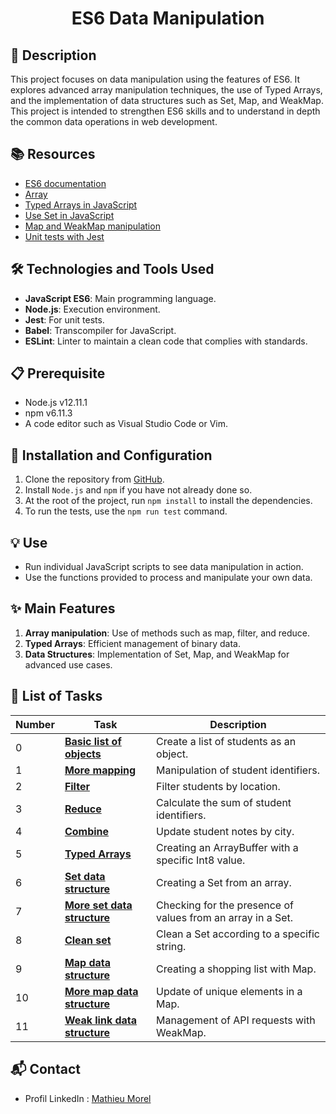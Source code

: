 # <p align="center">ES6 Data Manipulation</p>

## 📝 Description

This project focuses on data manipulation using the features of ES6. It explores advanced array manipulation techniques, the use of Typed Arrays, and the implementation of data structures such as Set, Map, and WeakMap. This project is intended to strengthen ES6 skills and to understand in depth the common data operations in web development.

## 📚 Resources

- [ES6 documentation](https://developer.mozilla.org/en/docs/Web/JavaScript/Reference/Classes)
- [Array](https://developer.mozilla.org/en-US/docs/Web/JavaScript/Reference/Global_Objects/Array)
- [Typed Arrays in JavaScript](https://developer.mozilla.org/en-US/docs/Web/JavaScript/Typed_arrays)
- [Use Set in JavaScript](https://developer.mozilla.org/en-US/docs/Web/JavaScript/Reference/Global_Objects/Set)
- [Map and WeakMap manipulation](https://developer.mozilla.org/en-US/docs/Web/JavaScript/Reference/Global_Objects/Map)
- [Unit tests with Jest](https://jestjs.io/)

## 🛠️ Technologies and Tools Used

- **JavaScript ES6**: Main programming language.
- **Node.js**: Execution environment.
- **Jest**: For unit tests.
- **Babel**: Transcompiler for JavaScript.
- **ESLint**: Linter to maintain a clean code that complies with standards.

## 📋 Prerequisite

- Node.js v12.11.1
- npm v6.11.3
- A code editor such as Visual Studio Code or Vim.

## 🚀 Installation and Configuration

1. Clone the repository from [GitHub](https://github.com/MathieuMorel62/holbertonschool-web_back_end/tree/main/ES6_data_manipulation).
2. Install `Node.js` and `npm` if you have not already done so.
3. At the root of the project, run `npm install` to install the dependencies.
4. To run the tests, use the `npm run test` command.

## 💡 Use

- Run individual JavaScript scripts to see data manipulation in action.
- Use the functions provided to process and manipulate your own data.

## ✨ Main Features

1. **Array manipulation**: Use of methods such as map, filter, and reduce.
2. **Typed Arrays**: Efficient management of binary data.
3. **Data Structures**: Implementation of Set, Map, and WeakMap for advanced use cases.

## 📝 List of Tasks

| Number | Task | Description |
| ------ | ---- | ----------- |
| 0 | [**Basic list of objects**](https://github.com/MathieuMorel62/holbertonschool-web_back_end/blob/main/ES6_data_manipulation/0-get_list_students.js) | Create a list of students as an object. |
| 1 | [**More mapping**](https://github.com/MathieuMorel62/holbertonschool-web_back_end/blob/main/ES6_data_manipulation/1-get_list_student_ids.js) | Manipulation of student identifiers. |
| 2 | [**Filter**](https://github.com/MathieuMorel62/holbertonschool-web_back_end/blob/main/ES6_data_manipulation/2-get_students_by_loc.js) | Filter students by location. |
| 3 | [**Reduce**](https://github.com/MathieuMorel62/holbertonschool-web_back_end/blob/main/ES6_data_manipulation/3-get_ids_sum.js) | Calculate the sum of student identifiers. |
| 4 | [**Combine**](https://github.com/MathieuMorel62/holbertonschool-web_back_end/blob/main/ES6_data_manipulation/4-update_grade_by_city.js) | Update student notes by city. |
| 5 | [**Typed Arrays**](https://github.com/MathieuMorel62/holbertonschool-web_back_end/blob/main/ES6_data_manipulation/5-typed_arrays.js) | Creating an ArrayBuffer with a specific Int8 value. |
| 6 | [**Set data structure**](https://github.com/MathieuMorel62/holbertonschool-web_back_end/blob/main/ES6_data_manipulation/6-set.js) | Creating a Set from an array. |
| 7 | [**More set data structure**](https://github.com/MathieuMorel62/holbertonschool-web_back_end/blob/main/ES6_data_manipulation/7-has_array_values.js) | Checking for the presence of values from an array in a Set. |
| 8 | [**Clean set**](https://github.com/MathieuMorel62/holbertonschool-web_back_end/blob/main/ES6_data_manipulation/8-clean_set.js) | Clean a Set according to a specific string. |
| 9 | [**Map data structure**](https://github.com/MathieuMorel62/holbertonschool-web_back_end/blob/main/ES6_data_manipulation/9-groceries_list.js) | Creating a shopping list with Map. |
| 10 | [**More map data structure**](https://github.com/MathieuMorel62/holbertonschool-web_back_end/blob/main/ES6_data_manipulation/10-update_uniq_items.js) | Update of unique elements in a Map. |
| 11 | [**Weak link data structure**](https://github.com/MathieuMorel62/holbertonschool-web_back_end/blob/main/ES6_data_manipulation/100-weak.js) | Management of API requests with WeakMap. |

## 📬 Contact
- Profil LinkedIn : [Mathieu Morel](https://www.linkedin.com/in/mathieu-morel-9ab457261/)
